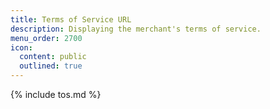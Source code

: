 ```yaml
---
title: Terms of Service URL
description: Displaying the merchant's terms of service.
menu_order: 2700
icon:
  content: public
  outlined: true
---
```


{% include tos.md %}
